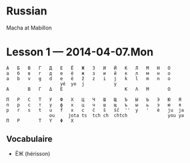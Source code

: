 Russian
=======

Macha at Mabillon

# Lesson 1 — 2014-04-07.Mon

```
А   Б   В   Г   Д   Е   Ё   Ж   З   И   Й   К   Л   М   Н   О
а   б   в   г   д   е   ё   ж   з   и   й   к   л   м   н   о
a   b   v   g   d   e   ë   ž   z   i   j   k   l   m   n   o
                    yé  yo  j           y
Α       Β   Γ   Δ   Ε                       Κ   Λ   Μ       Ο
```
```
П   Р   С   Т   У   Ф   Х   Ц   Ч   Ш   Щ   Ъ   Ы   Ь   Э   Ю   Я
п   р   с   т   у   ф   х   ц   ч   ш   щ   ъ   ы   ь   э   ю   я
p   r   s   t   u   f   x   c   č   š   šč  ''  y   '   è   ju  ja
                ou     jota ts  tch ch  chtch               you ya
Π   Ρ       Τ   Υ   Φ   Χ
```

## Vocabulaire

 * ЁЖ (hérisson)

